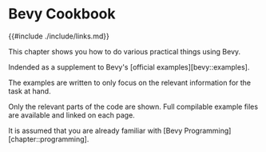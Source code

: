 # Bevy Cookbook

{{#include ./include/links.md}}

This chapter shows you how to do various practical things using Bevy.

Indended as a supplement to Bevy's [official examples][bevy::examples].

The examples are written to only focus on the relevant information for the
task at hand.

Only the relevant parts of the code are shown. Full compilable example files
are available and linked on each page.

It is assumed that you are already familiar with
[Bevy Programming][chapter::programming].

